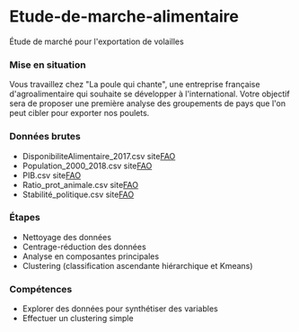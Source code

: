 # Etude-de-marche-alimentaire
Étude de marché pour l'exportation de volailles

### Mise en situation
Vous travaillez chez "La poule qui chante", une entreprise française d'agroalimentaire qui souhaite se développer à l'international. Votre objectif sera de proposer une première analyse des groupements de pays que l'on peut cibler pour exporter nos poulets.

### Données brutes
* DisponibiliteAlimentaire_2017.csv site[FAO](https://www.fao.org/faostat/fr/#data/FBS)
* Population_2000_2018.csv site[FAO]( https://www.fao.org/faostat/fr/#data/OA)
* PIB.csv site[FAO](https://www.fao.org/faostat/fr/#data/MK)
* Ratio_prot_animale.csv site[FAO](https://www.fao.org/faostat/fr/#data/FBS)
* Stabilité_politique.csv site[FAO](https://www.fao.org/faostat/fr/#data/FS)

### Étapes
* Nettoyage des données
* Centrage-réduction des données
* Analyse en composantes principales
* Clustering (classification ascendante hiérarchique et Kmeans)

### Compétences
* Explorer des données pour synthétiser des variables
* Effectuer un clustering simple
